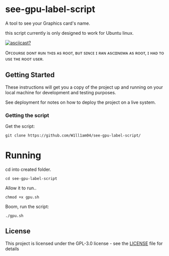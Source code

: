 # see-gpu-label-script

A tool to see your Graphics card's name.

this script currently is only designed to work for Ubuntu linux.

[![asciicast?](https://asciinema.org/a/321696.png)](https://asciinema.org/a/321696)

Oғᴄᴏᴜʀsᴇ ᴅᴏɴᴛ ʀᴜɴ ᴛʜɪs ᴀs ʀᴏᴏᴛ, ʙᴜᴛ sɪɴᴄᴇ ɪ ʀᴀɴ ᴀsᴄɪɪɴᴇᴍᴀ ᴀs ʀᴏᴏᴛ, ɪ ʜᴀᴅ ᴛᴏ ᴜsᴇ ᴛʜᴇ ʀᴏᴏᴛ ᴜsᴇʀ.

## Getting Started

These instructions will get you a copy of the project up and running on your local machine for development and testing purposes.

See deployment for notes on how to deploy the project on a live system.


### Getting the script

Get the script:
```
git clone https://github.com/W1ll1am04/see-gpu-label-script/
```
# Running

cd into created folder.

```
cd see-gpu-label-script
```

Allow it to run..
```
chmod +x gpu.sh
```
Boom, run the script:
```
./gpu.sh
```

## License

This project is licensed under the GPL-3.0 license - see the [LICENSE](LICENSE) file for details

